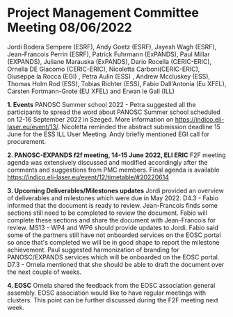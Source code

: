 Project Management Committee Meeting 08/06/2022
===============================================

Jordi Bodera Sempere (ESRF), Andy Goetz (ESRF), Jayesh Wagh (ESRF),  Jean-Francois Perrin (ESRF), Patrick Fuhrmann (ExPANDS), Paul Millar (EXPANDS), Juliane Marauska (ExPANDS),  Dario Rocella (CERIC-ERIC), Ornella DE Giacomo (CERIC-ERIC), Nicoletta Carboni(CERIC-ERIC), Giuseppe la Rocca (EGI) , Petra Aulin (ESS) , Andrew Mccluskey (ESS), Thomas Holm Rod (ESS), Tobias Richter (ESS),  Fabio Dall'Antonia (Eu XFEL), Carsten Fortmann-Grote (EU XFEL) and Erwan le Gall (ILL)

**1. Events**
PANOSC Summer school 2022 - Petra suggested all the participants to spread the word about PANOSC Summer school scheduled on 12-16 September 2022 in Szeged. More information on https://indico.eli-laser.eu/event/13/.
Nicoletta reminded the abstract submission deadline 15 June for the ESS ILL User Meeting.
Andy briefly mentioned EGI call for procurement. 

**2. PANOSC-EXPANDS f2f meeting, 14-15 June 2022, ELI ERIC**
F2F meeting agenda was extensively discussed and modified accordingly after the comments and suggestions from PMC members. Final agenda is available https://indico.eli-laser.eu/event/12/timetable/#20220614

**3. Upcoming Deliverables/Milestones updates**
Jordi provided an overview of deliverables and milestones which were due in May 2022. 
D4.3 - Fabio informed that the document is ready to review. Jean-Francois finds some sections still need to be completed to review the document. Fabio will complete these sections and share the document with Jean-Francois for review.
MS13 - WP4 and WP6 should provide updates to Jordi. Fabio said some of the partners still have not onboarded services on the EOSC portal so once that's completed we will be in good shape to report the milestone achievement.
Paul suggested harmonization of branding for PANOSC/EXPANDS services which will be onboarded on the EOSC portal.
D7.3 - Ornela mentioned that she should be able to draft the document over the next couple of weeks. 

**4. EOSC**
Ornela shared the feedback from the EOSC association general assembly. EOSC association would like to have regular meetings with clusters. This point can be further discussed during the F2F meeting next week. 
